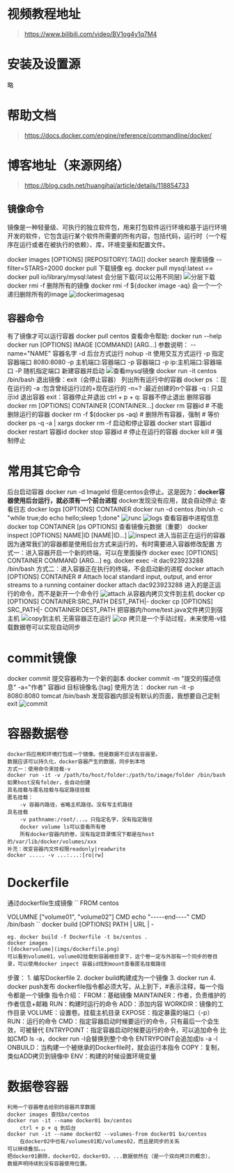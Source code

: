 <!--
 * @Author: Bai Xu
 * @Date: 2022-03-31 10:32:59
 * @LastEditTime: 2022-03-31 20:49:04
 * @LastEditors: Please set LastEditors
 * @Description: 打开koroFileHeader查看配置 进行设置: https://github.com/OBKoro1/koro1FileHeader/wiki/%E9%85%8D%E7%BD%AE
 * @FilePath: \docker学习\常用命令.md
-->
# 视频教程地址
> https://www.bilibili.com/video/BV1og4y1q7M4
# 安装及设置源
略
# 帮助文档
> https://docs.docker.com/engine/reference/commandline/docker/
# 博客地址（来源网络）
> https://blog.csdn.net/huangjhai/article/details/118854733
## 镜像命令
镜像是一种轻量级、可执行的独立软件包，用来打包软件运行环境和基于运行环境开发的软件，它包含运行某个软件所需要的所有内容，包括代码，运行时（一个程序在运行或者在被执行的依赖）、库，环境变量和配置文件。

docker images [OPTIONS] [REPOSITORY[:TAG]]
docker search 搜索镜像 
    --filter=STARS=2000
docker pull 下载镜像
eg. docker pull mysql:latest == docker pull io/library/mysql:latest
    会分层下载(可以公用不同层)
    ![分层下载](imgs/dockerpull分层下载.png)
    docker rmi -f 删除所有的镜像 
    docker rmi -f ${docker image -aq} 会一个一个递归删除所有的image
    ![dockerimagesaq](imgs/dockerimagesaq.png)
## 容器命令
有了镜像才可以运行容器
    docker pull centos
查看命令帮助: docker run --help
    docker run [OPTIONS] IMAGE [COMMAND] [ARG...]
    参数说明：
        --name="NAME" 容器名字
        -d 后台方式运行 nohup
        -it 使用交互方式运行
        -p 指定容器端口 8080:8080
            -p 主机端口:容器端口
            -p 容器端口
            -p ip:主机端口:容器端口
        -P 随机指定端口 
新建容器并启动
    ![查看mysql镜像](imgs/dockerimagesaq.png)
    docker run -it centos  /bin/bash
    退出镜像：exit（会停止容器）
列出所有运行中的容器
    docker ps ：现在运行的
    -a :包含曾经运行过的+现在运行的
    -n=? :最近创建的n个容器
    -q : 只显示id
退出容器
    exit：容器停止并退出
    ctrl + p + q: 容器不停止退出
删除容器
    docker rm [OPTIONS] CONTAINER [CONTAINER...]
    docker rm 容器id # 不能删除运行的容器
    docker rm -f $(docker ps -aq) # 删除所有容器，强制
    # 等价
    docker ps -q -a | xargs docker rm -f 
启动和停止容器
    docker start 容器id
    docker restart 容器id
    docker stop 容器id # 停止在运行的容器
    docker kill # 强制停止
# 常用其它命令
后台启动容器
    docker run -d ImageId
    但是centos会停止。这是因为：**docker容器使用后台运行，就必须有一个前台进程**
    docker发现没有应用，就会自动停止
查看日志
    docker logs [OPTIONS] CONTAINER
    docker run -d centos /bin/sh -c "while true;do echo hello;sleep 1;done"
    ![runc](imgs/dockerrunc.png)
    ![logs](imgs/dockerlog.png)
查看容器中进程信息
    docker top CONTAINER [ps OPTIONS]
查看镜像元数据（重要）
    docker inspect [OPTIONS] NAME|ID [NAME|ID...]
    ![inspect](imgs/inspect.png)
进入当前正在运行的容器
    因为通常我们的容器都是使用后台方式来运行的，有时需要进入容器修改配置
    方式一：进入容器开启一个新的终端，可以在里面操作
    docker exec [OPTIONS] CONTAINER COMMAND [ARG...]
    eg. docker exec -it dac923923288 /bin/bash
    方式二：进入容器正在执行的终端，不会启动新的进程
    docker attach [OPTIONS] CONTAINER 
    # Attach local standard input, output, and error streams to a running container
    docker attach  dac923923288
    进入的是正运行的命令，而不是新开一个命令行 
    ![attach](imgs/attach.png)
从容器内拷贝文件到主机
    docker cp [OPTIONS] CONTAINER:SRC_PATH DEST_PATH|-
    docker cp [OPTIONS] SRC_PATH|- CONTAINER:DEST_PATH
    把容器内/home/test.java文件拷贝到宿主机
    ![copy到主机](imgs/cp2Linux.png)
    无需容器正在运行
    ![cp](imgs/cp.png)
    拷贝是一个手动过程，未来使用-v挂载数据卷可以实现自动同步
# commit镜像
docker commit 提交容器称为一个新的副本
docker commit -m "提交的描述信息" -a="作者" 容器id 目标镜像名:[tag]
使用方法：
     docker run -it -p 8080:8080 tomcat  /bin/bash
     发现容器内部没有默认的页面，我想要自己定制
     exit
     ![commit](./imgs/commit.png)
# 容器数据卷
    docker将应用和环境打包成一个镜像。但是数据不应该在容器里。
    数据应该可以持久化，docker容器产生的数据，同步到本地
    方式一：使用命令来挂载-v
    docker run -it -v /path/to/host/folder:/path/to/image/folder /bin/bash
    如果host没有folder，会自动创建
    具名挂载与匿名挂载与指定路径挂载
    匿名挂载：
        -v 容器内路径，省略主机路径。没有写主机路径
    具名挂载
        -v pathname:/root/...。只指定名字，没有指定路径
        docker volume ls可以查看所有卷
        所有docker容器内的卷，没有指定目录情况下都是在host的/var/lib/docker/volumes/xxx
    补充：改变容器内文件权限readonly|readwrite
    docker ..... -v ...:...:[ro|rw]
# Dockerfile
通过dockerfile生成镜像
``
FROM centos

VOLUMNE ["volume01", "volume02"]
CMD echo "-----end----"
CMD /bin/bash
``
    docker build [OPTIONS] PATH | URL | -

    eg. docker build -f Dockerfile -t bx/centos .
    docker images
    ![dockervolume](imgs/dockerfile.png)
    可以看到volume01，volume02挂载到容器根目录下，这个卷一定与外部有一个同步的卷目录，可以使用docker inpect 容器id找到mount查看匿名挂载路径
步骤：
    1. 编写Dockerfile
    2. docker build构建成为一个镜像
    3. docker run
    4. docker push发布
dockerfile指令都必须大写，从上到下，#表示注释，每一个指令都是一个镜像
指令介绍：
    FROM：基础镜像
    MAINTAINER：作者，负责维护的作者信息+邮箱
    RUN：构建时运行的命令
    ADD：添加内容
    WORKDIR：镜像的工作目录
    VOLUME：设置卷。挂载主机目录
    EXPOSE：指定暴露的端口（-p）
    RUN：运行的命令
    CMD：指定容器启动时候要运行的命令，只有最后一个会生效，可被替代
    ENTRYPOINT：指定容器启动时候要运行的命令，可以追加命令
        比如CMD ls -a，docker run -l会替换到整个命令
        ENTRYPOINT会追加成ls -a -l
    ONBUILD：当构建一个被继承的Dockerfile时，就会运行本指令
    COPY：复制，类似ADD拷贝到镜像中
    ENV：构建的时候设置环境变量
# 数据卷容器
    利用一个容器卷去给别的容器共享数据
    docker images 查找bx/centos
    docker run -it --name docker01 bx/centos 
        ctrl + p + q 到后台
    docker run -it --name docker02 --volumes-from docker01 bx/centos
        在docker02中也有/volumes01和/volumes02，而且是同步的关系
    可以继续叠加。。。
    把docker01删除，docker02，docker03，...数据依然在（是一个双向拷贝的概念），
    数据声明持续到没有容器使用位置。